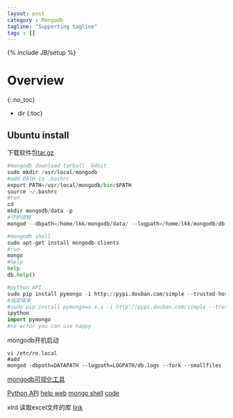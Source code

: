 ```yaml
---
layout: post
category : Mongodb
tagline: "Supporting tagline"
tags : []
---
```

{% include JB/setup %}

# Overview
{:.no_toc}

* dir
{:toc}

## Ubuntu install

下载软件包[tar.gz](https://docs.mongodb.com/manual/tutorial/install-mongodb-on-linux/)

```python
#mongodb download tarball  64bit
sudo mkdir /usr/local/mongodb
#add PATH to .bashrc
export PATH=/usr/local/mongodb/bin:$PATH
source ~/.bashrc
#run
cd
mkdir mongodb/data -p
#守护进程
mongod --dbpath=/home/lkk/mongodb/data/ --logpath=/home/lkk/mongodb/db.logs

#mongodb shell
sudo apt-get install mongodb-clients
#run
mongo
#help
help
db.help()

#python API
sudo pip install pymongo -i http://pypi.douban.com/simple --trusted-host pypi.douban.com
#指定版本
#sudo pip install pymongo=x.x.x -i http://pypi.douban.com/simple --trusted-host pypi.douban.com
ipython
import pymongo
#no error you can use happy
```

mongodb开机启动

```
vi /etc/re.local
#add
mongod -dbpath=DATAPATH --logpath=LOGPATH/db.logs --fork --smallfiles
```

[mongodb可视化工具](https://robomongo.org/)



[Python API](http://api.mongodb.com/python/)
[help web](http://xitongjiagoushi.blog.51cto.com/9975742/1657096)
[mongo shell](http://www.cnblogs.com/cswuyg/p/4595799.html)
[code](http://www.jianshu.com/p/5c4cd03d29ae)


xlrd 读取excel文件的库
[link](http://www.jb51.net/article/60510.htm)
